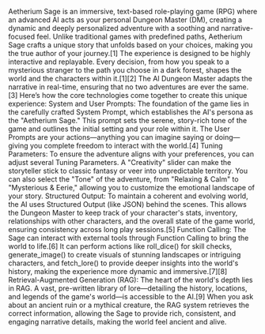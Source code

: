 Aetherium Sage is an immersive, text-based role-playing game (RPG) where an advanced AI acts as your personal Dungeon Master (DM), creating a dynamic and deeply personalized adventure with a soothing and narrative-focused feel. Unlike traditional games with predefined paths, Aetherium Sage crafts a unique story that unfolds based on your choices, making you the true author of your journey.[1]
The experience is designed to be highly interactive and replayable. Every decision, from how you speak to a mysterious stranger to the path you choose in a dark forest, shapes the world and the characters within it.[1][2] The AI Dungeon Master adapts the narrative in real-time, ensuring that no two adventures are ever the same.[3]
Here’s how the core technologies come together to create this unique experience:
System and User Prompts: The foundation of the game lies in the carefully crafted System Prompt, which establishes the AI's persona as the "Aetherium Sage." This prompt sets the serene, story-rich tone of the game and outlines the initial setting and your role within it. The User Prompts are your actions—anything you can imagine saying or doing—giving you complete freedom to interact with the world.[4]
Tuning Parameters: To ensure the adventure aligns with your preferences, you can adjust several Tuning Parameters. A "Creativity" slider can make the storyteller stick to classic fantasy or veer into unpredictable territory. You can also select the "Tone" of the adventure, from "Relaxing & Calm" to "Mysterious & Eerie," allowing you to customize the emotional landscape of your story.
Structured Output: To maintain a coherent and evolving world, the AI uses Structured Output (like JSON) behind the scenes. This allows the Dungeon Master to keep track of your character's stats, inventory, relationships with other characters, and the overall state of the game world, ensuring consistency across long play sessions.[5]
Function Calling: The Sage can interact with external tools through Function Calling to bring the world to life.[6] It can perform actions like roll_dice() for skill checks, generate_image() to create visuals of stunning landscapes or intriguing characters, and fetch_lore() to provide deeper insights into the world's history, making the experience more dynamic and immersive.[7][8]
Retrieval-Augmented Generation (RAG): The heart of the world's depth lies in RAG. A vast, pre-written library of lore—detailing the history, locations, and legends of the game's world—is accessible to the AI.[9] When you ask about an ancient ruin or a mythical creature, the RAG system retrieves the correct information, allowing the Sage to provide rich, consistent, and engaging narrative details, making the world feel ancient and alive.